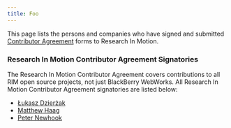 ```yaml
---
title: Foo
---
```

This page lists the persons and companies who have signed and submitted [Contributor Agreement](https://github.com/blackberry/WebWorks/wiki/How-To-Contribute) forms to Research In Motion.

### Research In Motion Contributor Agreement Signatories
The Research In Motion Contributor Agreement covers contributions to all RIM open source projects, not just BlackBerry WebWorks. All Research In Motion Contributor Agreement signatories are listed below:

* [Łukasz Dzierżak](https://github.com/ddluk)
* [Matthew Haag](https://github.com/Muerl)
* [Peter Newhook](https://github.com/pnewhook)
